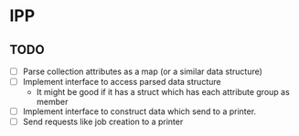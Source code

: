 # IPP

## TODO

- [ ] Parse collection attributes as a map (or a similar data structure)
- [ ] Implement interface to access parsed data structure
    - It might be good if it has a struct which has each attribute group as member
- [ ] Implement interface to construct data which send to a printer.
- [ ] Send requests like job creation to a printer
